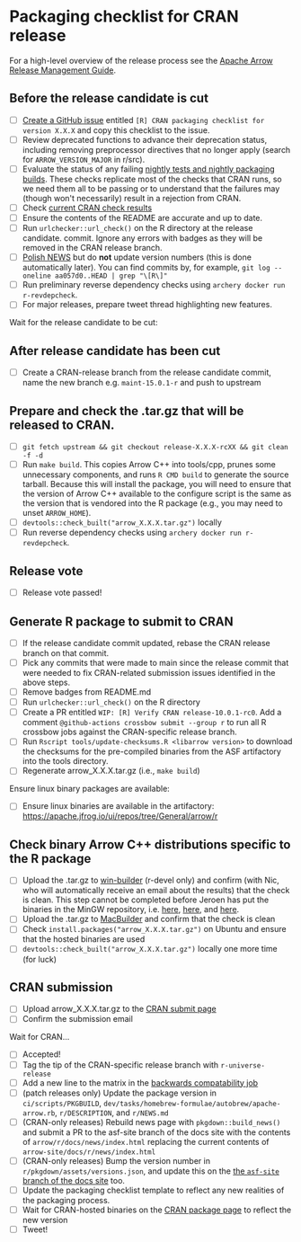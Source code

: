 
<!---
  Licensed to the Apache Software Foundation (ASF) under one
  or more contributor license agreements.  See the NOTICE file
  distributed with this work for additional information
  regarding copyright ownership.  The ASF licenses this file
  to you under the Apache License, Version 2.0 (the
  "License"); you may not use this file except in compliance
  with the License.  You may obtain a copy of the License at

    http://www.apache.org/licenses/LICENSE-2.0

  Unless required by applicable law or agreed to in writing,
  software distributed under the License is distributed on an
  "AS IS" BASIS, WITHOUT WARRANTIES OR CONDITIONS OF ANY
  KIND, either express or implied.  See the License for the
  specific language governing permissions and limitations
  under the License.
-->

# Packaging checklist for CRAN release

For a high-level overview of the release process see the
[Apache Arrow Release Management Guide](https://arrow.apache.org/docs/developers/release.html#post-release-tasks).

## Before the release candidate is cut

- [ ] [Create a GitHub issue](https://github.com/apache/arrow/issues/new/) entitled `[R] CRAN packaging checklist for version X.X.X` and copy this checklist to the issue.
- [ ] Review deprecated functions to advance their deprecation status, including removing preprocessor directives that no longer apply (search for `ARROW_VERSION_MAJOR` in r/src).
- [ ] Evaluate the status of any failing [nightly tests and nightly packaging builds](http://crossbow.voltrondata.com). These checks replicate most of the checks that CRAN runs, so we need them all to be passing or to understand that the failures may (though won't necessarily) result in a rejection from CRAN.
- [ ] Check [current CRAN check results](https://cran.rstudio.org/web/checks/check_results_arrow.html)
- [ ] Ensure the contents of the README are accurate and up to date.
- [ ] Run `urlchecker::url_check()` on the R directory at the release candidate.
  commit. Ignore any errors with badges as they will be removed in the CRAN release branch.
- [ ] [Polish NEWS](https://style.tidyverse.org/news.html#news-release) but do **not** update version numbers (this is done automatically later). You can find commits by, for example, `git log --oneline aa057d0..HEAD | grep "\[R\]"`
- [ ] Run preliminary reverse dependency checks using `archery docker run r-revdepcheck`.
- [ ] For major releases, prepare tweet thread highlighting new features.

Wait for the release candidate to be cut:

## After release candidate has been cut

- [ ] Create a CRAN-release branch from the release candidate commit, name the new branch e.g. `maint-15.0.1-r` and push to upstream

## Prepare and check the .tar.gz that will be released to CRAN.

- [ ] `git fetch upstream && git checkout release-X.X.X-rcXX && git clean -f -d`
- [ ] Run `make build`. This copies Arrow C++ into tools/cpp, prunes some
  unnecessary components, and runs `R CMD build` to generate the source tarball.
  Because this will install the package, you will need to ensure that the version
  of Arrow C++ available to the configure script is the same as the version
  that is vendored into the R package (e.g., you may need to unset `ARROW_HOME`).
- [ ] `devtools::check_built("arrow_X.X.X.tar.gz")` locally
- [ ] Run reverse dependency checks using `archery docker run r-revdepcheck`.

## Release vote

- [ ] Release vote passed!

## Generate R package to submit to CRAN

- [ ] If the release candidate commit updated, rebase the CRAN release branch
  on that commit.
- [ ] Pick any commits that were made to main since the release commit that
  were needed to fix CRAN-related submission issues identified in the above
  steps.
- [ ] Remove badges from README.md
- [ ] Run `urlchecker::url_check()` on the R directory
- [ ] Create a PR entitled `WIP: [R] Verify CRAN release-10.0.1-rc0`. Add
  a comment `@github-actions crossbow submit --group r` to run all R crossbow
  jobs against the CRAN-specific release branch.
- [ ] Run `Rscript tools/update-checksums.R <libarrow version>` to download the checksums for the pre-compiled binaries from the ASF artifactory into the tools directory.
- [ ] Regenerate arrow_X.X.X.tar.gz (i.e., `make build`)

Ensure linux binary packages are available:
- [ ] Ensure linux binaries are available in the artifactory:
  https://apache.jfrog.io/ui/repos/tree/General/arrow/r

## Check binary Arrow C++ distributions specific to the R package

- [ ] Upload the .tar.gz to [win-builder](https://win-builder.r-project.org/upload.aspx) (r-devel only)
  and confirm (with Nic, who will automatically receive an email about the results) that the check is clean.
  This step cannot be completed before Jeroen has put the binaries in the MinGW repository, i.e. [here](https://ftp.opencpu.org/rtools/ucrt64/), [here](https://ftp.opencpu.org/rtools/mingw64/), and [here](https://ftp.opencpu.org/rtools/mingw32/).
- [ ] Upload the .tar.gz to [MacBuilder](https://mac.r-project.org/macbuilder/submit.html)
  and confirm that the check is clean
- [ ] Check `install.packages("arrow_X.X.X.tar.gz")` on Ubuntu and ensure that the
  hosted binaries are used
- [ ] `devtools::check_built("arrow_X.X.X.tar.gz")` locally one more time (for luck)

## CRAN submission
- [ ] Upload arrow_X.X.X.tar.gz to the
  [CRAN submit page](https://xmpalantir.wu.ac.at/cransubmit/)
- [ ] Confirm the submission email

Wait for CRAN...
- [ ] Accepted!
- [ ] Tag the tip of the CRAN-specific release branch with `r-universe-release`
- [ ] Add a new line to the matrix in the [backwards compatability job](https://github.com/apache/arrow/blob/main/dev/tasks/r/github.linux.arrow.version.back.compat.yml)
- [ ] (patch releases only) Update the package version in `ci/scripts/PKGBUILD`, `dev/tasks/homebrew-formulae/autobrew/apache-arrow.rb`, `r/DESCRIPTION`, and `r/NEWS.md`
- [ ] (CRAN-only releases) Rebuild news page with `pkgdown::build_news()` and submit a PR to the asf-site branch of the docs site with the contents of `arrow/r/docs/news/index.html` replacing the current contents of `arrow-site/docs/r/news/index.html`
- [ ] (CRAN-only releases) Bump the version number in `r/pkgdown/assets/versions.json`, and update this on the [the `asf-site` branch of the docs site](https://github.com/apache/arrow-site) too.
- [ ] Update the packaging checklist template to reflect any new realities of the
  packaging process.
- [ ] Wait for CRAN-hosted binaries on the
  [CRAN package page](https://cran.r-project.org/package=arrow) to reflect the
  new version
- [ ] Tweet!
